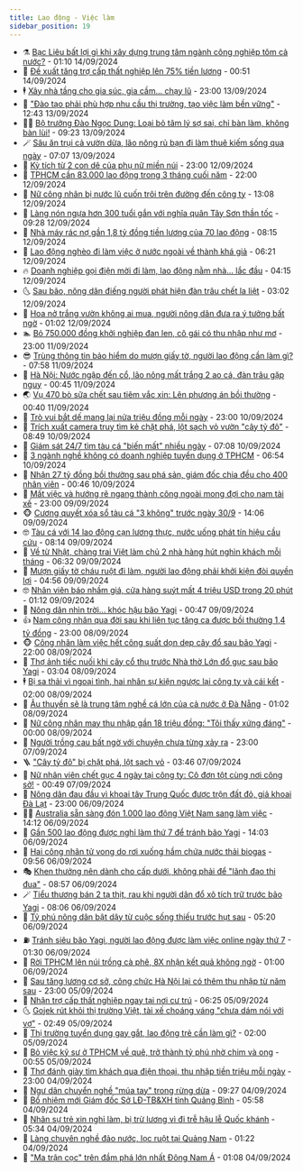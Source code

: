 ```yaml
---
title: Lao động - Việc làm
sidebar_position: 19
---
```


<!-- dantri-lao-dong-viec-lam:START -->
- ⚗️ [Bạc Liêu bất lợi gì khi xây dựng trung tâm ngành công nghiệp tôm cả nước?](https://dantri.com.vn/lao-dong-viec-lam/bac-lieu-bat-loi-gi-khi-xay-dung-trung-tam-nganh-cong-nghiep-tom-ca-nuoc-20240913135510902.htm) - 01:10 14/09/2024
- 🙉 [Đề xuất tăng trợ cấp thất nghiệp lên 75% tiền lương](https://dantri.com.vn/lao-dong-viec-lam/de-xuat-tang-tro-cap-that-nghiep-len-75-tien-luong-20240913154756372.htm) - 00:51 14/09/2024
- 🕴 [Xây nhà tầng cho gia súc, gia cầm... chạy lũ](https://dantri.com.vn/lao-dong-viec-lam/xay-nha-tang-cho-gia-suc-gia-cam-chay-lu-20240913141918419.htm) - 23:00 13/09/2024
- 🧐 [&quot;Đào tạo phải phù hợp nhu cầu thị trường, tạo việc làm bền vững&quot;](https://dantri.com.vn/lao-dong-viec-lam/dao-tao-phai-phu-hop-nhu-cau-thi-truong-tao-viec-lam-ben-vung-20240913185632391.htm) - 12:43 13/09/2024
- 🧑‍💻 [Bộ trưởng Đào Ngọc Dung: Loại bỏ tâm lý sợ sai, chỉ bàn làm, không bàn lùi!](https://dantri.com.vn/lao-dong-viec-lam/bo-truong-dao-ngoc-dung-loai-bo-tam-ly-so-sai-chi-ban-lam-khong-ban-lui-20240913153645119.htm) - 09:23 13/09/2024
- 🪄 [Sâu ăn trụi cả vườn dừa, lão nông rủ bạn đi làm thuê kiếm sống qua ngày](https://dantri.com.vn/lao-dong-viec-lam/sau-an-trui-ca-vuon-dua-lao-nong-ru-ban-di-lam-thue-kiem-song-qua-ngay-20240913024950439.htm) - 07:07 13/09/2024
- 🦣 [Kỳ tích từ 2 con dê của phụ nữ miền núi](https://dantri.com.vn/lao-dong-viec-lam/ky-tich-tu-2-con-de-cua-phu-nu-mien-nui-20240912154102257.htm) - 23:00 12/09/2024
- 🎡 [TPHCM cần 83.000 lao động trong 3 tháng cuối năm](https://dantri.com.vn/lao-dong-viec-lam/tphcm-can-83000-lao-dong-trong-3-thang-cuoi-nam-20240912155446007.htm) - 22:00 12/09/2024
- 🦍 [Nữ công nhân bị nước lũ cuốn trôi trên đường đến công ty](https://dantri.com.vn/lao-dong-viec-lam/nu-cong-nhan-bi-nuoc-lu-cuon-troi-tren-duong-den-cong-ty-20240912165107275.htm) - 13:08 12/09/2024
- 🫶 [Làng nón ngựa hơn 300 tuổi gắn với nghĩa quân Tây Sơn thần tốc](https://dantri.com.vn/lao-dong-viec-lam/lang-non-ngua-hon-300-tuoi-gan-voi-nghia-quan-tay-son-than-toc-20240912124235694.htm) - 09:28 12/09/2024
- 🥸 [Nhà máy rác nợ gần 1,8 tỷ đồng tiền lương của 70 lao động](https://dantri.com.vn/lao-dong-viec-lam/nha-may-rac-no-gan-18-ty-dong-tien-luong-cua-70-lao-dong-20240912145143824.htm) - 08:15 12/09/2024
- 🎡 [Lao động nghèo đi làm việc ở nước ngoài về thành khá giả](https://dantri.com.vn/lao-dong-viec-lam/lao-dong-ngheo-di-lam-viec-o-nuoc-ngoai-ve-thanh-kha-gia-20240912104210862.htm) - 06:21 12/09/2024
- 🔥 [Doanh nghiệp gọi điện mời đi làm, lao động nằm nhà… lắc đầu](https://dantri.com.vn/lao-dong-viec-lam/doanh-nghiep-goi-dien-moi-di-lam-lao-dong-nam-nha-lac-dau-20240912105722521.htm) - 04:15 12/09/2024
- 🌜 [Sau bão, nông dân điếng người phát hiện đàn trâu chết la liệt](https://dantri.com.vn/lao-dong-viec-lam/sau-bao-nong-dan-dieng-nguoi-phat-hien-dan-trau-chet-la-liet-20240911222500845.htm) - 03:02 12/09/2024
- 🤭 [Hoa nở trắng vườn không ai mua, người nông dân đưa ra ý tưởng bất ngờ](https://dantri.com.vn/lao-dong-viec-lam/hoa-no-trang-vuon-khong-ai-mua-nguoi-nong-dan-dua-ra-y-tuong-bat-ngo-20240911174424382.htm) - 01:02 12/09/2024
- 🏊 [Bỏ 750.000 đồng khởi nghiệp đan len, cô gái có thu nhập như mơ](https://dantri.com.vn/lao-dong-viec-lam/bo-750000-dong-khoi-nghiep-dan-len-co-gai-co-thu-nhap-nhu-mo-20240910220938174.htm) - 23:00 11/09/2024
- 😎 [Trùng thông tin bảo hiểm do mượn giấy tờ, người lao động cần làm gì?](https://dantri.com.vn/lao-dong-viec-lam/trung-thong-tin-bao-hiem-do-muon-giay-to-nguoi-lao-dong-can-lam-gi-20240910222718472.htm) - 07:58 11/09/2024
- 🤖 [Hà Nội: Nước ngập đến cổ, lão nông mất trắng 2 ao cá, đàn trâu gặp nguy](https://dantri.com.vn/lao-dong-viec-lam/ha-noi-nuoc-ngap-den-co-lao-nong-mat-trang-2-ao-ca-dan-trau-gap-nguy-20240911070122103.htm) - 00:45 11/09/2024
- 🌏 [Vụ 470 bò sữa chết sau tiêm vắc xin: Lên phương án bồi thường](https://dantri.com.vn/lao-dong-viec-lam/vu-470-bo-sua-chet-sau-tiem-vac-xin-len-phuong-an-boi-thuong-20240910151717949.htm) - 00:40 11/09/2024
- 🦏 [Trò vui bắt dế mang lại nửa triệu đồng mỗi ngày](https://dantri.com.vn/lao-dong-viec-lam/tro-vui-bat-de-mang-lai-nua-trieu-dong-moi-ngay-20240910101237676.htm) - 23:00 10/09/2024
- 🤔 [Trích xuất camera truy tìm kẻ chặt phá, lột sạch vỏ vườn &quot;cây tỷ đô&quot;](https://dantri.com.vn/lao-dong-viec-lam/trich-xuat-camera-truy-tim-ke-chat-pha-lot-sach-vo-vuon-cay-ty-do-20240910134716169.htm) - 08:49 10/09/2024
- 🌮 [Giám sát 24/7 tìm tàu cá &quot;biến mất&quot; nhiều ngày](https://dantri.com.vn/lao-dong-viec-lam/giam-sat-247-tim-tau-ca-bien-mat-nhieu-ngay-20240910125425411.htm) - 07:08 10/09/2024
- 💪 [3 ngành nghề không có doanh nghiệp tuyển dụng ở TPHCM](https://dantri.com.vn/lao-dong-viec-lam/3-nganh-nghe-khong-co-doanh-nghiep-tuyen-dung-o-tphcm-20240909141630664.htm) - 06:54 10/09/2024
- 💪 [Nhận 27 tỷ đồng bồi thường sau phá sản, giám đốc chia đều cho 400 nhân viên](https://dantri.com.vn/lao-dong-viec-lam/nhan-27-ty-dong-boi-thuong-sau-pha-san-giam-doc-chia-deu-cho-400-nhan-vien-20240909134255691.htm) - 00:46 10/09/2024
- 🦒 [Mất việc và hướng rẽ ngang thành công ngoài mong đợi cho nam tài xế](https://dantri.com.vn/lao-dong-viec-lam/mat-viec-va-huong-re-ngang-thanh-cong-ngoai-mong-doi-cho-nam-tai-xe-20240907160635110.htm) - 23:00 09/09/2024
- 🐵 [Cương quyết xóa sổ tàu cá &quot;3 không&quot; trước ngày 30/9](https://dantri.com.vn/lao-dong-viec-lam/cuong-quyet-xoa-so-tau-ca-3-khong-truoc-ngay-309-20240909193909920.htm) - 14:06 09/09/2024
- 🤓 [Tàu cá với 14 lao động cạn lương thực, nước uống phát tín hiệu cầu cứu](https://dantri.com.vn/lao-dong-viec-lam/tau-ca-voi-14-lao-dong-can-luong-thuc-nuoc-uong-phat-tin-hieu-cau-cuu-20240909145122511.htm) - 08:14 09/09/2024
- 🧐 [Về từ Nhật, chàng trai Việt làm chủ 2 nhà hàng hút nghìn khách mỗi tháng](https://dantri.com.vn/lao-dong-viec-lam/ve-tu-nhat-chang-trai-viet-lam-chu-2-nha-hang-hut-nghin-khach-moi-thang-20240909102401086.htm) - 06:32 09/09/2024
- 💪 [Mượn giấy tờ cháu ruột đi làm, người lao động phải khởi kiện đòi quyền lợi](https://dantri.com.vn/lao-dong-viec-lam/muon-giay-to-chau-ruot-di-lam-nguoi-lao-dong-phai-khoi-kien-doi-quyen-loi-20240829182135256.htm) - 04:56 09/09/2024
- 🤓 [Nhân viên báo nhầm giá, cửa hàng suýt mất 4 triệu USD trong 20 phút](https://dantri.com.vn/lao-dong-viec-lam/nhan-vien-bao-nham-gia-cua-hang-suyt-mat-4-trieu-usd-trong-20-phut-20240908180836723.htm) - 01:12 09/09/2024
- 💯 [Nông dân nhìn trời... khóc hậu bão Yagi](https://dantri.com.vn/lao-dong-viec-lam/nong-dan-nhin-troi-khoc-hau-bao-yagi-20240908174819936.htm) - 00:47 09/09/2024
- 👍 [Nam công nhân qua đời sau khi liên tục tăng ca được bồi thường 1,4 tỷ đồng](https://dantri.com.vn/lao-dong-viec-lam/nam-cong-nhan-qua-doi-sau-khi-lien-tuc-tang-ca-duoc-boi-thuong-14-ty-dong-20240908174406641.htm) - 23:00 08/09/2024
- 🐵 [Công nhân làm việc hết công suất dọn dẹp cây đổ sau bão Yagi](https://dantri.com.vn/lao-dong-viec-lam/cong-nhan-lam-viec-het-cong-suat-don-dep-cay-do-sau-bao-yagi-20240908223718226.htm) - 22:00 08/09/2024
- 💂 [Thợ ảnh tiếc nuối khi cây cổ thụ trước Nhà thờ Lớn đổ gục sau bão Yagi](https://dantri.com.vn/lao-dong-viec-lam/tho-anh-tiec-nuoi-khi-cay-co-thu-truoc-nha-tho-lon-do-guc-sau-bao-yagi-20240908084932825.htm) - 03:04 08/09/2024
- 🕴 [Bị sa thải vì ngoại tình, hai nhân sự kiện ngược lại công ty và cái kết](https://dantri.com.vn/lao-dong-viec-lam/bi-sa-thai-vi-ngoai-tinh-hai-nhan-su-kien-nguoc-lai-cong-ty-va-cai-ket-20240907145551319.htm) - 02:00 08/09/2024
- 👀 [Âu thuyền sẽ là trung tâm nghề cá lớn của cả nước ở Đà Nẵng](https://dantri.com.vn/lao-dong-viec-lam/au-thuyen-se-la-trung-tam-nghe-ca-lon-cua-ca-nuoc-o-da-nang-20240907143526482.htm) - 01:02 08/09/2024
- 🦄 [Nữ công nhân may thu nhập gần 18 triệu đồng: &quot;Tôi thấy xứng đáng&quot;](https://dantri.com.vn/lao-dong-viec-lam/nu-cong-nhan-may-thu-nhap-gan-18-trieu-dong-toi-thay-xung-dang-20240907165240383.htm) - 00:00 08/09/2024
- 🔭 [Người trồng cau bất ngờ với chuyện chưa từng xảy ra](https://dantri.com.vn/lao-dong-viec-lam/nguoi-trong-cau-bat-ngo-voi-chuyen-chua-tung-xay-ra-20240906120141001.htm) - 23:00 07/09/2024
- 🪜 [&quot;Cây tỷ đô&quot; bị chặt phá, lột sạch vỏ](https://dantri.com.vn/lao-dong-viec-lam/cay-ty-do-bi-chat-pha-lot-sach-vo-20240907100924357.htm) - 03:46 07/09/2024
- 🌊 [Nữ nhân viên chết gục 4 ngày tại công ty: Cô đơn tột cùng nơi công sở!](https://dantri.com.vn/lao-dong-viec-lam/nu-nhan-vien-chet-guc-4-ngay-tai-cong-ty-co-don-tot-cung-noi-cong-so-20240906164553150.htm) - 00:49 07/09/2024
- 💯 [Nông dân đau đầu vì khoai tây Trung Quốc được trộn đất đỏ, giả khoai Đà Lạt](https://dantri.com.vn/lao-dong-viec-lam/nong-dan-dau-dau-vi-khoai-tay-trung-quoc-duoc-tron-dat-do-gia-khoai-da-lat-20240906155138007.htm) - 23:00 06/09/2024
- 👨‍🏫 [Australia sẵn sàng đón 1.000 lao động Việt Nam sang làm việc](https://dantri.com.vn/lao-dong-viec-lam/australia-san-sang-don-1000-lao-dong-viet-nam-sang-lam-viec-20240906210614924.htm) - 14:12 06/09/2024
- 🙉 [Gần 500 lao động được nghỉ làm thứ 7 để tránh bão Yagi](https://dantri.com.vn/lao-dong-viec-lam/gan-500-lao-dong-duoc-nghi-lam-thu-7-de-tranh-bao-yagi-20240906202554892.htm) - 14:03 06/09/2024
- 🦄 [Hai công nhân tử vong do rơi xuống hầm chứa nước thải biogas](https://dantri.com.vn/lao-dong-viec-lam/hai-cong-nhan-tu-vong-do-roi-xuong-ham-chua-nuoc-thai-biogas-20240906122640245.htm) - 09:56 06/09/2024
- 🎭 [Khen thưởng nên dành cho cấp dưới, không phải để &quot;lãnh đạo thi đua&quot;](https://dantri.com.vn/lao-dong-viec-lam/khen-thuong-nen-danh-cho-cap-duoi-khong-phai-de-lanh-dao-thi-dua-20240906150125845.htm) - 08:57 06/09/2024
- 🪄 [Tiểu thương bán 2 tạ thịt, rau khi người dân đổ xô tích trữ trước bão Yagi](https://dantri.com.vn/lao-dong-viec-lam/tieu-thuong-ban-2-ta-thit-rau-khi-nguoi-dan-do-xo-tich-tru-truoc-bao-yagi-20240906143835970.htm) - 08:06 06/09/2024
- 🌁 [Tỷ phú nông dân bật dậy từ cuộc sống thiếu trước hụt sau](https://dantri.com.vn/lao-dong-viec-lam/ty-phu-nong-dan-bat-day-tu-cuoc-song-thieu-truoc-hut-sau-20240905222707460.htm) - 05:20 06/09/2024
- ⛽️ [Tránh siêu bão Yagi, người lao động được làm việc online ngày thứ 7](https://dantri.com.vn/lao-dong-viec-lam/tranh-sieu-bao-yagi-nguoi-lao-dong-duoc-lam-viec-online-ngay-thu-7-20240906081607940.htm) - 01:30 06/09/2024
- 🤩 [Rời TPHCM lên núi trồng cà phê, 8X nhận kết quả không ngờ](https://dantri.com.vn/lao-dong-viec-lam/roi-tphcm-len-nui-trong-ca-phe-8x-nhan-ket-qua-khong-ngo-20240905182024599.htm) - 01:00 06/09/2024
- 🌝 [Sau tăng lương cơ sở, công chức Hà Nội lại có thêm thu nhập từ năm sau](https://dantri.com.vn/lao-dong-viec-lam/sau-tang-luong-co-so-cong-chuc-ha-noi-lai-co-them-thu-nhap-tu-nam-sau-20240905155917443.htm) - 23:00 05/09/2024
- 🤗 [Nhận trợ cấp thất nghiệp ngay tại nơi cư trú](https://dantri.com.vn/lao-dong-viec-lam/nhan-tro-cap-that-nghiep-ngay-tai-noi-cu-tru-20240905114759894.htm) - 06:25 05/09/2024
- 🌜 [Gojek rút khỏi thị trường Việt, tài xế choáng váng &quot;chưa dám nói với vợ&quot;](https://dantri.com.vn/lao-dong-viec-lam/gojek-rut-khoi-thi-truong-viet-tai-xe-choang-vang-chua-dam-noi-voi-vo-20240905082752972.htm) - 02:49 05/09/2024
- 👀 [Thị trường tuyển dụng gay gắt, lao động trẻ cần làm gì?](https://dantri.com.vn/lao-dong-viec-lam/thi-truong-tuyen-dung-gay-gat-lao-dong-tre-can-lam-gi-20240904224821026.htm) - 02:00 05/09/2024
- 🫣 [Bỏ việc kỹ sư ở TPHCM về quê, trở thành tỷ phú nhờ chim và ong](https://dantri.com.vn/lao-dong-viec-lam/bo-viec-ky-su-o-tphcm-ve-que-tro-thanh-ty-phu-nho-chim-va-ong-20240903145924046.htm) - 00:55 05/09/2024
- 🧠 [Thợ đánh giày tìm khách qua điện thoại, thu nhập tiền triệu mỗi ngày](https://dantri.com.vn/lao-dong-viec-lam/tho-danh-giay-tim-khach-qua-dien-thoai-thu-nhap-tien-trieu-moi-ngay-20240904102006779.htm) - 23:00 04/09/2024
- 🎊 [Ngư dân chuyển nghề &quot;múa tay&quot; trong rừng dừa](https://dantri.com.vn/lao-dong-viec-lam/ngu-dan-chuyen-nghe-mua-tay-trong-rung-dua-20240904150819594.htm) - 09:27 04/09/2024
- 🧰 [Bổ nhiệm mới Giám đốc Sở LĐ-TB&amp;XH tỉnh Quảng Bình](https://dantri.com.vn/lao-dong-viec-lam/bo-nhiem-moi-giam-doc-so-ld-tbxh-tinh-quang-binh-20240904123317285.htm) - 05:58 04/09/2024
- 🐘 [Nhân sự trẻ xin nghỉ làm, bị trừ lương vì đi trễ hậu lễ Quốc khánh](https://dantri.com.vn/lao-dong-viec-lam/nhan-su-tre-xin-nghi-lam-bi-tru-luong-vi-di-tre-hau-le-quoc-khanh-20240904121934451.htm) - 05:34 04/09/2024
- 🥳 [Làng chuyên nghề đảo nước, lọc ruột tại Quảng Nam](https://dantri.com.vn/lao-dong-viec-lam/lang-chuyen-nghe-dao-nuoc-loc-ruot-tai-quang-nam-20240902150359694.htm) - 01:22 04/09/2024
- 🐎 [&quot;Ma trận cọc&quot; trên đầm phá lớn nhất Đông Nam Á](https://dantri.com.vn/lao-dong-viec-lam/ma-tran-coc-tren-dam-pha-lon-nhat-dong-nam-a-20240830115516439.htm) - 01:08 04/09/2024<!-- dantri-lao-dong-viec-lam:END -->
